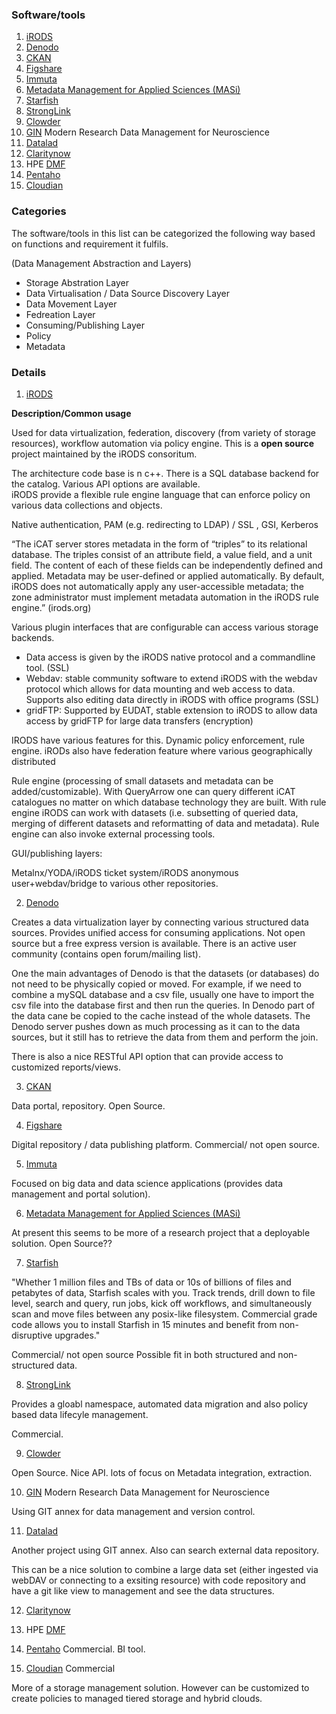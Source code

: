 ### Software/tools 
1. [iRODS](https://irods.org/) 
2. [Denodo](https://www.denodo.com/en) 
3. [CKAN](https://ckan.org/) 
4. [Figshare](https://figshare.com/) 
5. [Immuta](https://www.immuta.com/) 
6. [Metadata Management for Applied Sciences (MASi)](https://www.sciencedirect.com/science/article/pii/S0167739X17305344) 
7. [Starfish](http://www.starfishstorage.com/) 
8. [StrongLink](https://www.strongboxdata.com/stronglink) 
9. [Clowder](https://clowder.ncsa.illinois.edu/) 
10. [GIN](https://web.gin.g-node.org/) Modern Research Data Management for Neuroscience
11. [Datalad](https://www.datalad.org/) 
12. [Claritynow](https://dataframeworks.com/products/claritynow)
13. HPE [DMF](https://www.hpe.com/us/en/product-catalog/detail/pip.hpe-data-management-framework.1010144088.html) 
14. [Pentaho](https://www.hitachivantara.com/go/pentaho.html) 
15. [Cloudian](https://cloudian.com/solutions/data-management/) 

### Categories 

The software/tools in this list can be categorized the following way based on functions and requirement it fulfils.

(Data Management Abstraction and Layers)

* Storage Abstration Layer 
* Data Virtualisation / Data Source Discovery Layer 
* Data Movement Layer 
* Fedreation Layer 
* Consuming/Publishing Layer 
* Policy 
* Metadata 

### Details 


1. [iRODS](https://irods.org/) 

<b> Description/Common usage</b>

Used for data virtualization, federation, discovery (from variety of storage resources), workflow automation via policy engine. This is a <b> open source </b> project maintained by the iRODS consoritum. 
  
 The architecture code base is n c++. There is a SQL database backend for the catalog. Various API options are available.  
 iRODS provide a flexible rule engine language that can enforce policy on various data collections and objects. 

Native authentication, PAM (e.g. redirecting to LDAP) / SSL , GSI, Kerberos


“The iCAT server stores metadata in the form of “triples” to its relational database. The triples consist of an attribute field, a value field, and a unit field. The content of each of these fields can be independently defined and applied. Metadata may be user-defined or applied automatically. By default, iRODS does not automatically apply any user-accessible metadata; the zone administrator must implement metadata automation in the iRODS rule engine.” (irods.org)


Various plugin interfaces that are configurable can access various storage backends. 
- Data access is given by the iRODS native protocol and a commandline tool. (SSL)
- Webdav: stable community software to extend iRODS with the webdav protocol which allows for data mounting and web access to data. Supports also editing data directly in iRODS with office programs (SSL)
- gridFTP: Supported by EUDAT, stable extension to iRODS to allow data access by gridFTP for large data transfers (encryption)

IRODS have various features for this. Dynamic policy enforcement, rule engine.  iRODs also have federation feature where various geographically distributed 

Rule engine (processing of small datasets and metadata can be added/customizable). 
With QueryArrow one can query different iCAT catalogues no matter on which database technology they are built. With rule engine iRODS can work with datasets (i.e. subsetting of queried data, merging of different datasets and reformatting of data and metadata). Rule engine can also invoke external processing tools. 

GUI/publishing layers: 

Metalnx/YODA/iRODS ticket system/iRODS anonymous user+webdav/bridge to various other repositories. 

2. [Denodo](https://www.denodo.com/en) 

Creates a data virtualization layer by connecting various  structured data sources. Provides  unified access for consuming applications. Not open source but a free express version is available. There is an active user community (contains open forum/mailing list). 

One the main advantages of Denodo is that the datasets (or databases) do not need to be physically copied or moved. For example, if we need to combine a mySQL database and a csv file, usually one have to import the csv file into the database first and then run the queries. In Denodo part of the data cane be copied to the cache instead of the whole datasets. The Denodo server pushes down as much processing as it can to the data sources, but it still has to retrieve the data from them and perform the join. 

There is also a nice RESTful API option that can provide access to customized reports/views. 


3. [CKAN](https://ckan.org/) 

Data portal, repository. Open Source. 

4. [Figshare](https://figshare.com/) 

Digital repository / data publishing platform. Commercial/ not open source. 


5. [Immuta](https://www.immuta.com/) 

Focused on big data and data science applications (provides data management and portal solution). 


6. [Metadata Management for Applied Sciences (MASi)](https://www.sciencedirect.com/science/article/pii/S0167739X17305344) 

At present this seems to be more of a research project that a deployable solution. Open Source?? 


7. [Starfish](http://www.starfishstorage.com/) 

"Whether 1 million files and TBs of data or 10s of billions of files and petabytes of data, Starfish scales with you. Track trends, drill down to file level, search and query, run jobs, kick off workflows, and simultaneously scan and move files between any posix-like filesystem. Commercial grade code allows you to install Starfish in 15 minutes and benefit from non-disruptive upgrades."

Commercial/ not open source 
Possible fit in both structured and non-structured data. 


8. [StrongLink](https://www.strongboxdata.com/stronglink) 

Provides a gloabl namespace, automated data migration and also policy based data lifecyle management. 

 Commercial. 

9. [Clowder](https://clowder.ncsa.illinois.edu/) 

Open Source. 
Nice API. lots of focus on Metadata integration, extraction. 


10. [GIN](https://web.gin.g-node.org/) Modern Research Data Management for Neuroscience

Using GIT annex for data management and version control. 


11. [Datalad](https://www.datalad.org/) 

Another project using GIT annex. Also can search external data repository. 

This can be a nice solution to combine a large data set (either ingested via webDAV or connecting to a exsiting resource) with code repository and have a git like view to management and see the data structures. 


12. [Claritynow](https://dataframeworks.com/products/claritynow)


13. HPE [DMF](https://www.hpe.com/us/en/product-catalog/detail/pip.hpe-data-management-framework.1010144088.html) 

14. [Pentaho](https://www.hitachivantara.com/go/pentaho.html) 
Commercial. 
BI tool. 

15. [Cloudian](https://cloudian.com/solutions/data-management/) 
Commercial 

More of a storage management solution. However can be customized to create policies to managed tiered storage and hybrid clouds. 

